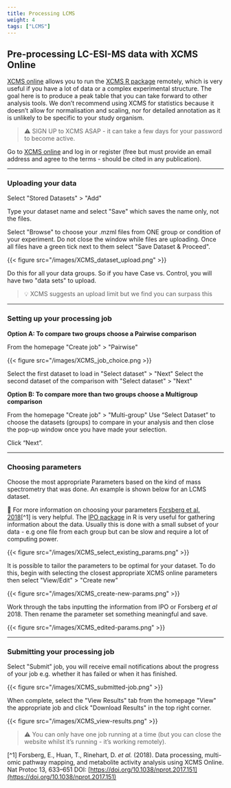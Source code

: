 ```yaml
---
title: Processing LCMS
weight: 4
tags: ["LCMS"]
---
```


## Pre-processing LC-ESI-MS data with XCMS Online

[XCMS online](https://xcmsonline.scripps.edu/landing_page.php?pgcontent=mainPage) allows you to run the [XCMS R package](https://bioconductor.org/packages/release/bioc/html/xcms.html) remotely, which is very useful if you have a lot of data or a complex experimental structure. The goal here is to produce a peak table that you can take forward to other analysis tools. We don’t recommend using XCMS for statistics because it doesn’t allow for normalisation and scaling, nor for detailed annotation as it is unlikely to be specific to your study organism.

> :warning: SIGN UP to XCMS ASAP - it can take a few days for your password to become active.

Go to [XCMS online](https://xcmsonline.scripps.edu/landing_page.php?pgcontent=mainPage) and log in or register (free but must provide an email address and agree to the terms - should be cited in any publication).

---

### Uploading your data

Select "Stored Datasets" > "Add"

Type your dataset name and select "Save" which saves the name only, not the files.

Select "Browse" to choose your .mzml files from ONE group or condition of your experiment. Do not close the window while files are uploading.
Once all files have a green tick next to them select "Save Dataset & Proceed".

{{< figure src="/images/XCMS_dataset_upload.png" >}}

Do this for all your data groups. So if you have Case vs. Control, you will have two "data sets" to upload.

> :bulb: XCMS suggests an upload limit but we find you can surpass this

---

### Setting up your processing job

**Option A: To compare two groups choose a Pairwise comparison**

From the homepage "Create job" > "Pairwise"

{{< figure src="/images/XCMS_job_choice.png >}}

Select the first dataset to load in "Select dataset" > "Next"
Select the second dataset of the comparison with "Select dataset" > "Next"


**Option B: To compare more than two groups choose a Multigroup comparison**

From the homepage "Create job" > "Multi-group"
Use “Select Dataset” to choose the datasets (groups) to compare in your analysis and then close the pop-up window once you have made your selection. 

Click “Next”.

---

### Choosing parameters
Choose the most appropriate Parameters based on the kind of mass spectrometry that was done.
An example is shown below for an LCMS dataset. 

:book: For more information on choosing your parameters [Forsberg et al. 2018]()[^1] is very helpful. The [IPO package](https://rdrr.io/bioc/IPO/man/IPO-package.html) in R is very useful for gathering information about the data. Usually this is done with a small subset of your data - e.g one file from each group but can be slow and require a lot of computing power.

{{< figure src="/images/XCMS_select_existing_params.png" >}}

It is possible to tailor the parameters to be optimal for your dataset. 
To do this, begin with selecting the closest appropriate XCMS online parameters then select "View/Edit" > "Create new"

{{< figure src="/images/XCMS_create-new-params.png" >}}

Work through the tabs inputting the information from IPO or Forsberg *et al* 2018. Then rename the parameter set something meaningful and save.

{{< figure src="/images/XCMS_edited-params.png" >}}

---

### Submitting your processing job

Select "Submit" job, you will receive email notifications about the progress of your job e.g. whether it has failed or when it has finished.

{{< figure src="/images/XCMS_submitted-job.png" >}}

When complete, select the "View Results" tab from the homepage
"View" the appropriate job and click "Download Results" in the top right corner.

{{< figure src="/images/XCMS_view-results.png" >}}

> :warning: You can only have one job running at a time (but you can close the website whilst it’s running - it’s working remotely).


[^1] Forsberg, E., Huan, T., Rinehart, D. *et al.* (2018). Data processing, multi-omic pathway mapping, and metabolite activity analysis using XCMS Online. Nat Protoc 13, 633–651 DOI: [https://doi.org/10.1038/nprot.2017.151](https://doi.org/10.1038/nprot.2017.151)